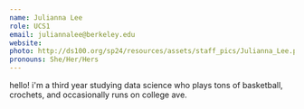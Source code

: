 ```yaml
---
name: Julianna Lee
role: UCS1
email: juliannalee@berkeley.edu
website:
photo: http://ds100.org/sp24/resources/assets/staff_pics/Julianna_Lee.png
pronouns: She/Her/Hers
---
```


hello! i'm a third year studying data science who plays tons of basketball, crochets, and occasionally runs on college ave.
